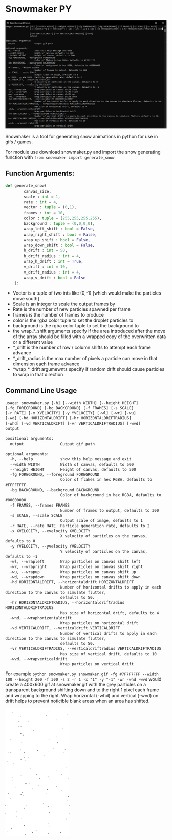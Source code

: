 # Snowmaker PY
[![Snowmaker PY](https://raw.githubusercontent.com/LyfeOnEdge/snowmaker/main/console.png)]()

Snowmaker is a tool for generating snow animations in python for use in gifs / games.

For module use download snowmaker.py and import the snow generating function with `from snowmaker import generate_snow`

## Function Arguments:
```py
def generate_snow(
		canvas_size,
		scale : int = 1,
		rate : int = 4,
		vector : tuple = (0,1),
		frames : int = 10,
		color : tuple = (255,255,255,255),
		background : tuple = (0,0,0,0),
		wrap_left_shift : bool = False,
		wrap_right_shift : bool = False,
		wrap_up_shift : bool = False,
		wrap_down_shift : bool = False,
		h_drift : int = 50,
		h_drift_radius : int = 4,
		wrap_h_drift : int = True,
		v_drift : int = 10,
		v_drift_radius : int = 4,
		wrap_v_drift : bool = False
	):

```

- Vector is a tuple of two ints like (0,-1) [which would make the particles move south]
- Scale is an integer to scale the output frames by
- Rate is the number of new particles spawned per frame
- frames is the number of frames to produce
- color is the rgba color tuple to set the droplet particles to
- background is the rgba color tuple to set the background to
- the wrap_*_shift arguments specify if the area introduced after the move of the array should be filled with a wrapped copy of the overwritten data or a different value
- \*_drift is the number of row / column shifts to attempt each frame advance
- \*_drift_radius is the max number of pixels a particle can move in that dimension each frame advance
- \*wrap_*_drift argumewnts specify if random drift should cause particles to wrap in that direction



## Command Line Usage

```
usage: snowmaker.py [-h] [--width WIDTH] [--height HEIGHT] 
[-fg FOREGROUND] [-bg BACKGROUND] [-f FRAMES] [-s SCALE]
[-r RATE] [-x XVELOCITY] [-y YVELOCITY] [-wl] [-wr] [-wu] 
[-wd] [-hd HORIZONTALDRIFT] [-hr HORIZONTALDRIFTRADIUS]
[-whd] [-vd VERTICALDRIFT] [-vr VERTICALDRIFTRADIUS] [-wvd]
output

positional arguments:
  output                Output gif path

optional arguments:
  -h, --help            show this help message and exit
  --width WIDTH         Width of canvas, defaults to 500
  --height HEIGHT       Height of canvas, defaults to 500
  -fg FOREGROUND, --foreground FOREGROUND
                        Color of flakes in hex RGBA, defaults to #FFFFFFFF
  -bg BACKGROUND, --background BACKGROUND
                        Color of background in hex RGBA, defaults to #00000000
  -f FRAMES, --frames FRAMES
                        Number of frames to output, defaults to 300
  -s SCALE, --scale SCALE
                        Output scale of image, defaults to 1
  -r RATE, --rate RATE  Particle generation rate, defaults to 2
  -x XVELOCITY, --xvelocity XVELOCITY
                        X velocity of particles on the canvas, defaults to 0
  -y YVELOCITY, --yvelocity YVELOCITY
                        Y velocity of particles on the canvas, defaults to -1
  -wl, --wrapleft       Wrap particles on canvas shift left
  -wr, --wrapright      Wrap particles on canvas shift right
  -wu, --wrapup         Wrap particles on canvas shift up
  -wd, --wrapdown       Wrap particles on canvas shift down
  -hd HORIZONTALDRIFT, --horizontaldrift HORIZONTALDRIFT
                        Number of horizontal drifts to apply in each direction to the canvas to simulate flutter,
                        defaults to 50.
  -hr HORIZONTALDRIFTRADIUS, --horizontaldriftradius HORIZONTALDRIFTRADIUS
                        Max size of horizontal drift, defaults to 4
  -whd, --wraphorizontaldrift
                        Wrap particles on horizontal drift
  -vd VERTICALDRIFT, --verticaldrift VERTICALDRIFT
                        Number of vertical drifts to apply in each direction to the canvas to simulate flutter,
                        defaults to 50.
  -vr VERTICALDRIFTRADIUS, --verticaldriftradius VERTICALDRIFTRADIUS
                        Max size of vertical drift, defaults to 10
  -wvd, --wrapverticaldrift
                        Wrap particles on vertical drift
```

For example `python snowmaker.py snowmaker.gif -fg #7F7F7FFF --width 100 --height 200 -f 300 -s 2 -r 1 -x "1" -y "-1" -wr -whd -wvd` would create a 400x600 gif at snowmaker.gif with the grey particles on a transparent background shifting down and to the right 1 pixel each frame and wrapping to the right. Wrap horizontal (-whd) and vertical (-wvd) on drift helps to prevent noticible blank areas when an area has shifted.

[![Snowmaker GIF](https://raw.githubusercontent.com/LyfeOnEdge/snowmaker/main/snowmaker.gif)]()